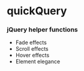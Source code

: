 # quickQuery
<h3>jQuery helper functions</h3>
<ul>
  <li> Fade effects </li>
  <li> Scroll effects </li>
  <li> Hover effects </li>
  <li> Element elegance </li>
</ul>
